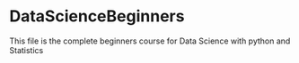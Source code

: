 # DataScienceBeginners
This file is the complete beginners course for Data Science with python and Statistics
